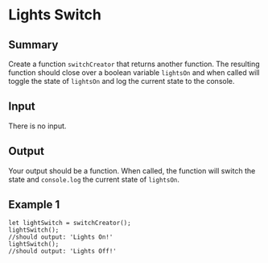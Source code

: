 # Lights Switch

## Summary

Create a function `switchCreator` that returns another function. 
The resulting function should close over a boolean variable `lightsOn` and when called will toggle the state of `lightsOn` and log the current state to the console.

## Input

There is no input.

## Output

Your output should be a function. When called, the function will switch the state and `console.log` the current state of `lightsOn`.

## Example 1

```
let lightSwitch = switchCreator();
lightSwitch();
//should output: 'Lights On!'
lightSwitch();
//should output: 'Lights Off!'
```